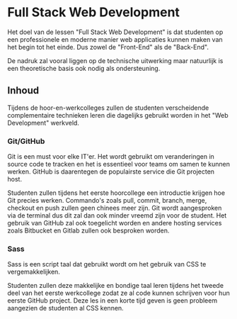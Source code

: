 # Full Stack Web Development
Het doel van de lessen "Full Stack Web Development" is dat studenten op een professionele en moderne manier web applicaties kunnen maken van het begin tot het einde. Dus zowel de "Front-End" als de "Back-End".

De nadruk zal vooral liggen op de technische uitwerking maar natuurlijk is een theoretische basis ook nodig als ondersteuning.

## Inhoud
Tijdens de hoor-en-werkcolleges zullen de studenten verscheidende complementaire technieken leren die dagelijks gebruikt worden in het "Web Development" werkveld.

### Git/GitHub
Git is een must voor elke IT'er. Het wordt gebruikt om veranderingen in source code te tracken en het is essentieel voor teams om samen te kunnen werken. GitHub is daarentegen de populairste service die Git projecten host.

Studenten zullen tijdens het eerste hoorcollege een introductie krijgen hoe Git precies werken. Commando's zoals pull, commit, branch, merge, checkout en push zullen geen chinees meer zijn. Git wordt aangesproken via de terminal dus dit zal dan ook minder vreemd zijn voor de student.
Het gebruik van GitHub zal ook toegelicht worden en andere hosting services zoals Bitbucket en Gitlab zullen ook besproken worden.

### Sass
Sass is een script taal dat gebruikt wordt om het gebruik van CSS te vergemakkelijken.

Studenten zullen deze makkelijke en bondige taal leren tijdens het tweede deel van het eerste werkcollege zodat ze al code kunnen schrijven voor hun eerste GitHub project. Deze les in een korte tijd geven is geen probleem aangezien de studenten al CSS kennen.
